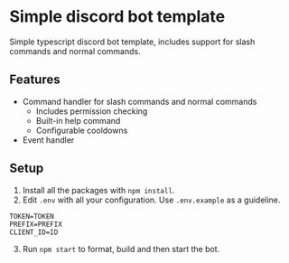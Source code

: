 # Simple discord bot template

Simple typescript discord bot template, includes support for slash commands and normal commands.

## Features

- Command handler for slash commands and normal commands
  - Includes permission checking
  - Built-in help command
  - Configurable cooldowns
- Event handler

## Setup

1. Install all the packages with `npm install`.
2. Edit `.env` with all your configuration. Use `.env.example` as a guideline.

```
TOKEN=TOKEN
PREFIX=PREFIX
CLIENT_ID=ID
```

3. Run `npm start` to format, build and then start the bot.
